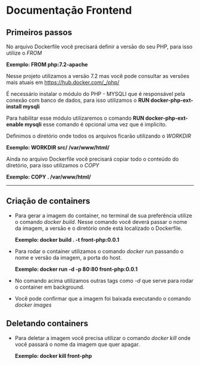 # Documentaçāo Frontend

## Primeiros passos

No arquivo Dockerfile você precisará definir a versāo do seu PHP, para isso utilize o *FROM*

 **Exemplo: FROM php:7.2-apache**

Nesse projeto utilizamos a versāo 7.2 mas você pode consultar as versões mais atuais em https://hub.docker.com/_/php/

É necessário instalar o módulo do PHP - MYSQLI que é responsável pela conexão com banco de dados, para isso utilizamos o 
 **RUN docker-php-ext-install mysqli**

Para habilitar esse módulo utilizaremos o comando 
**RUN docker-php-ext-enable mysqli**
esse comando é opcional uma vez que é implicito.
 
Definimos o diretório onde todos os arquivos ficarāo utilizando o *WORKDIR*

 **Exemplo: WORKDIR src/ /var/www/html/**

Ainda no arquivo Dockerfile você precisará copiar todo o conteúdo do diretório, para isso utilizamos o *COPY*

**Exemplo:  COPY . /var/www/html/**

---

## Criaçāo de containers

- Para gerar a imagem do container, no terminal de sua preferência utilize o comando *docker build*.
Nesse comando você deverá passar o nome da imagem, a versāo e o diretório onde está localizado o Dockerfile.

  **Exemplo: docker build . -t front-php:0.0.1** 

- Para rodar o container utilizamos o comando *docker run* passando o nome e versão da imagem, a porta do host. 

  **Exemplo: docker run -d -p 80:80 front-php:0.0.1** 
  
- No comando acima utilizamos outras tags como *-d* que serve para rodar o container em background.

- Você pode confirmar que a imagem foi baixada executando o comando *docker images*

## Deletando containers

- Para deletar a imagem você precisa utilizar o comando *docker kill* onde você passará o nome da imagem que quer apagar.

  **Exemplo: docker kill front-php** 

